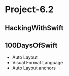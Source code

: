 # Project-6.2

## HackingWithSwift
## 100DaysOfSwift

- Auto Layout
- Visual Format Language
- Auto Layout anchors
